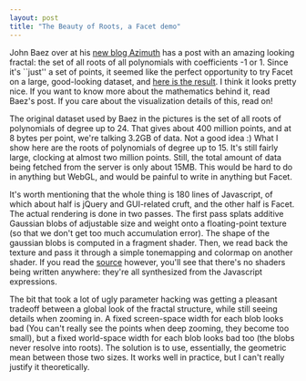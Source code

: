 ```yaml
---
layout: post
title: "The Beauty of Roots, a Facet demo"
---
```


John Baez over at his
[new
blog Azimuth](http://johncarlosbaez.wordpress.com/2011/12/11/the-beauty-of-roots/) has a post with an amazing looking fractal: the set of
all roots of all polynomials with coefficients -1 or 1. Since it's
``just'' a set of points, it seemed
like the perfect opportunity to try Facet on a large, good-looking dataset, and
[here
is the result](http://cscheid.github.io/lux/demos/beauty_of_roots/beauty_of_roots.html). I think it looks pretty nice. If you want to know more
about the mathematics behind it, read Baez's post. If you care about
the visualization details of this, read on!

The original dataset used by Baez in the pictures is the set of all
roots of polynomials of degree up to 24. That gives about 400 million
points, and at 8 bytes per point, we're talking 3.2GB of data. Not a
good idea :) What I show here are the roots of polynomials of degree
up to 15. It's still fairly large, clocking at almost two million points.
Still, the total amount of data being fetched from the server is only about
15MB. This would be hard to do in anything but WebGL, and would be
painful to write in anything but Facet. 

It's worth mentioning that the whole thing is 180 lines of Javascript,
of which about half is jQuery and GUI-related cruft, and the other
half is Facet. The actual rendering is done in two passes. The first
pass splats additive Gaussian blobs of adjustable size and weight onto
a floating-point texture (so that we don't get too much accumulation
error). The shape of the gaussian blobs is computed in a fragment
shader. Then, we read back the texture and pass it through a simple
tonemapping and colormap on another shader. If you read the
[source](http://cscheid.github.io/lux/demos/beauty_of_roots/beauty_of_roots.js)
however, you'll see that there's no shaders being written anywhere:
they're all synthesized from the Javascript expressions.

The bit that took a lot of ugly parameter hacking was getting a
pleasant tradeoff between a global look of the fractal structure,
while still seeing details when zooming in. A fixed screen-space width
for each blob looks bad (You can't really see the points when deep
zooming, they become too small), but a fixed world-space width for
each blob looks bad too (the blobs never resolve into roots). The
solution is to use, essentially, the geometric mean between those two
sizes. It works well in practice, but I can't really justify it
theoretically.
